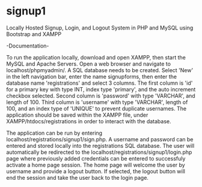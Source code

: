 # signup1
Locally Hosted Signup, Login, and Logout System in PHP and MySQL using Bootstrap and XAMPP

-Documentation-

To run the application locally, download and open XAMPP, then start the MySQL and Apache Servers. 
Open a web browser and navigate to localhost/phpmyadmin/.
A SQL database needs to be created. Select 'New' in the left navigation bar, enter the name signupforms, then enter the database name 'registrations' and select 3 columns.
The first column is 'id' for a primary key with type INT, index type 'primary', and the auto increment checkbox selected.
Second column is 'password' with type 'VARCHAR', and length of 100.
Third column is 'username' with type 'VARCHAR', length of 100, and an index type of 'UNIQUE' to prevent duplicate usernames.
The application should be saved within the XAMPP file, under XAMPP/htdocs/registrations in order to interact with the database.

The application can be run by entering localhost/registrations/signup1/sign.php. A username and password can be entered and stored locally into the registrations SQL database. 
The user will automatically be redirected to the localhost/registrations/signup1/login.php page where previously added credentials can be entered to successfuly activate a home page session.
The home page will welcome the user by username and provide a logout button. If selected, the logout button will end the session and take the user back to the login page. 
